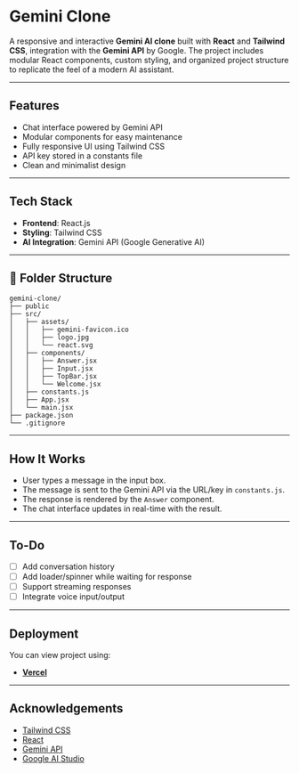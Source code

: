 # Gemini Clone

A responsive and interactive **Gemini AI clone** built with **React** and **Tailwind CSS**, integration with the **Gemini API** by Google. The project includes modular React components, custom styling, and organized project structure to replicate the feel of a modern AI assistant.

---

## Features

-  Chat interface powered by Gemini API  
-  Modular components for easy maintenance  
-  Fully responsive UI using Tailwind CSS   
-  API key stored in a constants file  
-  Clean and minimalist design

---

##  Tech Stack

- **Frontend**: React.js  
- **Styling**: Tailwind CSS  
- **AI Integration**: Gemini API (Google Generative AI)  

---

## 📁 Folder Structure

```
gemini-clone/
├── public
├── src/
│   ├── assets/
│   │   ├── gemini-favicon.ico
│   │   ├── logo.jpg
│   │   └── react.svg
│   ├── components/
│   │   ├── Answer.jsx
│   │   ├── Input.jsx
│   │   ├── TopBar.jsx
│   │   └── Welcome.jsx
│   ├── constants.js
│   ├── App.jsx
│   └── main.jsx
├── package.json
└── .gitignore
```
---

##  How It Works

- User types a message in the input box.
- The message is sent to the Gemini API via the URL/key in `constants.js`.
- The response is rendered by the `Answer` component.
- The chat interface updates in real-time with the result.

---
##  To-Do

- [ ] Add conversation history  
- [ ] Add loader/spinner while waiting for response  
- [ ] Support streaming responses  
- [ ] Integrate voice input/output  

---

##  Deployment

You can view project using:

- **[Vercel](https://gemini-clone-pink-chi.vercel.app/)**
---
##  Acknowledgements

- [Tailwind CSS](https://tailwindcss.com/)  
- [React](https://reactjs.org/)  
- [Gemini API](https://ai.google.dev/)  
- [Google AI Studio](https://makersuite.google.com/)

